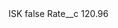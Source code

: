 <?xml version="1.0" encoding="UTF-8"?>
<CustomMetadata xmlns="http://soap.sforce.com/2006/04/metadata" xmlns:xsi="http://www.w3.org/2001/XMLSchema-instance" xmlns:xsd="http://www.w3.org/2001/XMLSchema">
    <label>ISK</label>
    <protected>false</protected>
    <values>
        <field>Rate__c</field>
        <value xsi:type="xsd:double">120.96</value>
    </values>
</CustomMetadata>
